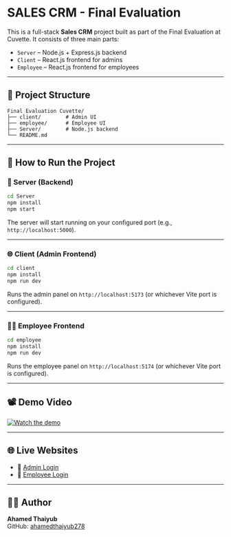 # SALES CRM - Final Evaluation

This is a full-stack **Sales CRM** project built as part of the Final Evaluation at Cuvette. It consists of three main parts:

- `Server` – Node.js + Express.js backend  
- `Client` – React.js frontend for admins  
- `Employee` – React.js frontend for employees  

---

## 📁 Project Structure

```
Final Evaluation Cuvette/
├── client/        # Admin UI
├── employee/      # Employee UI
├── Server/        # Node.js backend
└── README.md
```

---

## 🚀 How to Run the Project

### 🔧 Server (Backend)

```bash
cd Server
npm install
npm start
```

The server will start running on your configured port (e.g., `http://localhost:5000`).

---

### 🌐 Client (Admin Frontend)

```bash
cd client
npm install
npm run dev
```

Runs the admin panel on `http://localhost:5173` (or whichever Vite port is configured).

---

### 👨‍💼 Employee Frontend

```bash
cd employee
npm install
npm run dev
```

Runs the employee panel on `http://localhost:5174` (or whichever Vite port is configured).

---

## 📽️ Demo Video

[![Watch the demo](https://img.youtube.com/vi/47QSp_9-JzQ/0.jpg)](https://youtu.be/47QSp_9-JzQ)

---

## 🌐 Live Websites

- 🔑 [Admin Login](https://adminloginpage-cuvette.netlify.app)  
- 👷 [Employee Login](https://employeeloginsales.netlify.app/)

---

## 🧑‍💻 Author

**Ahamed Thaiyub**  
GitHub: [ahamedthaiyub278](https://github.com/ahamedthaiyub278)
